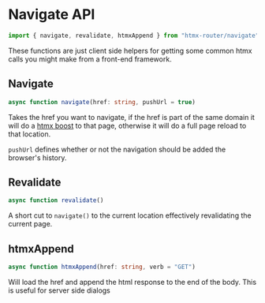 # Navigate API

```ts
import { navigate, revalidate, htmxAppend } from "htmx-router/navigate";
```

These functions are just client side helpers for getting some common htmx calls you might make from a front-end framework.

## Navigate

```ts
async function navigate(href: string, pushUrl = true)
```

Takes the href you want to navigate, if the href is part of the same domain it will do a [htmx boost](https://htmx.org/attributes/hx-boost/) to that page, otherwise it will do a full page reload to that location.

`pushUrl` defines whether or not the navigation should be added the browser's history.

## Revalidate

```ts
async function revalidate()
```

A short cut to `navigate()` to the current location effectively revalidating the current page.

## htmxAppend

```ts
async function htmxAppend(href: string, verb = "GET")
```

Will load the href and append the html response to the end of the body.
This is useful for server side dialogs